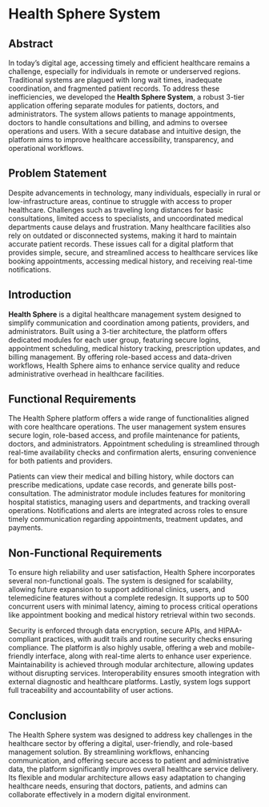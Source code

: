 # Health Sphere System

## Abstract

In today’s digital age, accessing timely and efficient healthcare remains a challenge, especially for individuals in remote or underserved regions. Traditional systems are plagued with long wait times, inadequate coordination, and fragmented patient records. To address these inefficiencies, we developed the **Health Sphere System**, a robust 3-tier application offering separate modules for patients, doctors, and administrators. The system allows patients to manage appointments, doctors to handle consultations and billing, and admins to oversee operations and users. With a secure database and intuitive design, the platform aims to improve healthcare accessibility, transparency, and operational workflows.

## Problem Statement

Despite advancements in technology, many individuals, especially in rural or low-infrastructure areas, continue to struggle with access to proper healthcare. Challenges such as traveling long distances for basic consultations, limited access to specialists, and uncoordinated medical departments cause delays and frustration. Many healthcare facilities also rely on outdated or disconnected systems, making it hard to maintain accurate patient records. These issues call for a digital platform that provides simple, secure, and streamlined access to healthcare services like booking appointments, accessing medical history, and receiving real-time notifications.

## Introduction

**Health Sphere** is a digital healthcare management system designed to simplify communication and coordination among patients, providers, and administrators. Built using a 3-tier architecture, the platform offers dedicated modules for each user group, featuring secure logins, appointment scheduling, medical history tracking, prescription updates, and billing management. By offering role-based access and data-driven workflows, Health Sphere aims to enhance service quality and reduce administrative overhead in healthcare facilities.

## Functional Requirements

The Health Sphere platform offers a wide range of functionalities aligned with core healthcare operations. The user management system ensures secure login, role-based access, and profile maintenance for patients, doctors, and administrators. Appointment scheduling is streamlined through real-time availability checks and confirmation alerts, ensuring convenience for both patients and providers.

Patients can view their medical and billing history, while doctors can prescribe medications, update case records, and generate bills post-consultation. The administrator module includes features for monitoring hospital statistics, managing users and departments, and tracking overall operations. Notifications and alerts are integrated across roles to ensure timely communication regarding appointments, treatment updates, and payments.

## Non-Functional Requirements

To ensure high reliability and user satisfaction, Health Sphere incorporates several non-functional goals. The system is designed for scalability, allowing future expansion to support additional clinics, users, and telemedicine features without a complete redesign. It supports up to 500 concurrent users with minimal latency, aiming to process critical operations like appointment booking and medical history retrieval within two seconds.

Security is enforced through data encryption, secure APIs, and HIPAA-compliant practices, with audit trails and routine security checks ensuring compliance. The platform is also highly usable, offering a web and mobile-friendly interface, along with real-time alerts to enhance user experience. Maintainability is achieved through modular architecture, allowing updates without disrupting services. Interoperability ensures smooth integration with external diagnostic and healthcare platforms. Lastly, system logs support full traceability and accountability of user actions.

## Conclusion

The Health Sphere system was designed to address key challenges in the healthcare sector by offering a digital, user-friendly, and role-based management solution. By streamlining workflows, enhancing communication, and offering secure access to patient and administrative data, the platform significantly improves overall healthcare service delivery. Its flexible and modular architecture allows easy adaptation to changing healthcare needs, ensuring that doctors, patients, and admins can collaborate effectively in a modern digital environment.
